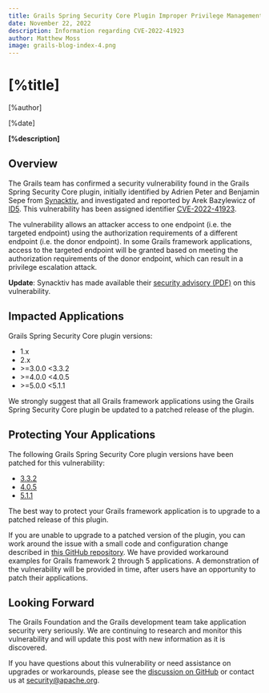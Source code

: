 ```yaml
---
title: Grails Spring Security Core Plugin Improper Privilege Management Vulnerability
date: November 22, 2022
description: Information regarding CVE-2022-41923
author: Matthew Moss
image: grails-blog-index-4.png
---
```


# [%title]

[%author]

[%date]

**[%description]**


## Overview

The Grails team has confirmed a security vulnerability found in the Grails Spring Security Core plugin, initially identified by Adrien Peter and Benjamin Sepe from [Synacktiv](https://www.synacktiv.com/), and investigated and reported by Arek Bazylewicz of [ID5](https://id5.io). This vulnerability has been assigned identifier [CVE-2022-41923](https://cve.mitre.org/cgi-bin/cvename.cgi?name=CVE-2022-41923).

The vulnerability allows an attacker access to one endpoint (i.e. the targeted endpoint) using the authorization requirements of a different endpoint (i.e. the donor endpoint). In some Grails framework applications, access to the targeted endpoint will be granted based on meeting the authorization requirements of the donor endpoint, which can result in a privilege escalation attack.

**Update**: Synacktiv has made available their [security advisory (PDF)](https://www.synacktiv.com/sites/default/files/2023-03/Synacktiv-Grails-Spring-Security-CVE-2022-41923.pdf) on this vulnerability.

## Impacted Applications

Grails Spring Security Core plugin versions:
  * 1.x
  * 2.x
  * &gt;=3.0.0 &lt;3.3.2
  * &gt;=4.0.0 &lt;4.0.5
  * &gt;=5.0.0 &lt;5.1.1

We strongly suggest that all Grails framework applications using the Grails Spring Security Core plugin be updated to a patched release of the plugin.

## Protecting Your Applications

The following Grails Spring Security Core plugin versions have been patched for this vulnerability:
  * [3.3.2](https://github.com/apache/grails-spring-security/releases/tag/v3.3.2)
  * [4.0.5](https://github.com/apache/grails-spring-security/releases/tag/v4.0.5)
  * [5.1.1](https://github.com/apache/grails-spring-security/releases/tag/v5.1.1)

The best way to protect your Grails framework application is to upgrade to a patched release of this plugin.

If you are unable to upgrade to a patched version of the plugin, you can work around the issue with a small code and configuration change described in [this GitHub repository](https://github.com/grails/GSSC-CVE-2022-41923).  We have provided workaround examples for Grails framework 2 through 5 applications. A demonstration of the vulnerability will be provided in time, after users have an opportunity to patch their applications.

## Looking Forward

The Grails Foundation and the Grails development team take application security very seriously. We are continuing to research and monitor this vulnerability and will update this post with new information as it is discovered.

If you have questions about this vulnerability or need assistance on upgrades or workarounds, please see the [discussion on GitHub](https://github.com/apache/grails-spring-security/issues/844) or contact us at [security@apache.org](mailto:security@apache.org).
